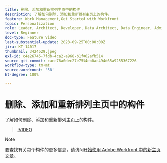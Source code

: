 ```yaml
---
title: 删除、添加和重新排列主页中的构件
description: 了解如何删除、添加和重新排列主页上的构件。
feature: Work Management,Get Started with Workfront
topic: Personalization
role: Leader, Architect, Developer, Data Architect, Data Engineer, Admin, User
level: Beginner
doc-type: Feature Video
last-substantial-update: 2023-09-25T00:00:00Z
jira: KT-14017
thumbnail: 3424529.jpeg
exl-id: c4e26745-7fdb-4ca2-a968-b1f062afb514
source-git-commit: cacc76a0dec27e7554eb0ac494d65a9255367226
workflow-type: tm+mt
source-wordcount: '58'
ht-degree: 100%

---
```


# 删除、添加和重新排列主页中的构件

了解如何删除、添加和重新排列主页上的构件。

>[!VIDEO](https://video.tv.adobe.com/v/3424529/?quality=12&learn=on)


>[!NOTE]
>
> 要查找有关每个构件的更多信息，请访问[开始使用 Adobe Workfront 中的新主页](https://experienceleague.adobe.com/docs/workfront/using/basics/home/new-home/get-started-with-new-home.html?lang=zh-Hans)文章。

